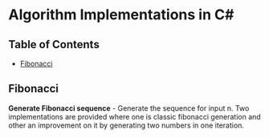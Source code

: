 Algorithm Implementations in C#
========

## Table of Contents

- [Fibonacci](https://github.com/panchalkushal/algorithms#fibonacci)


Fibonacci
---------

**Generate Fibonacci sequence** - Generate the sequence for input n. Two implementations are provided where one is classic fibonacci generation and other an improvement on it by generating two numbers in one iteration.